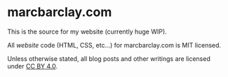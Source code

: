 # marcbarclay.com

This is the source for my website (currently huge WIP).

All _website_ code (HTML, CSS, etc...) for marcbarclay.com is MIT licensed.

Unless otherwise stated, all blog posts and other writings are licensed under [CC BY 4.0](https://creativecommons.org/licenses/by/4.0/).

